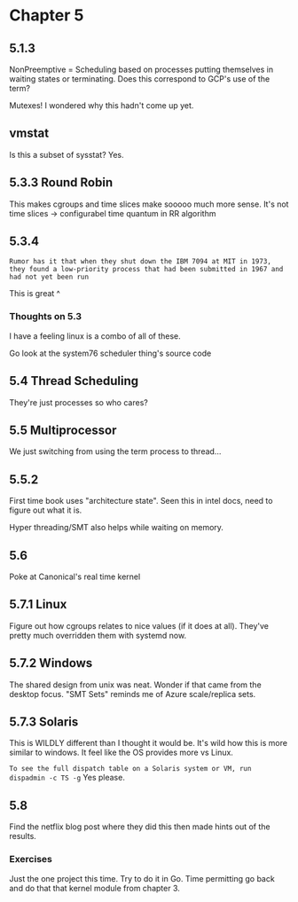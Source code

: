 # Chapter 5

## 5.1.3

NonPreemptive = Scheduling based on processes putting themselves in waiting states or terminating.
Does this correspond to GCP's use of the term?

Mutexes! I wondered why this hadn't come up yet.

## vmstat

Is this a subset of sysstat? Yes.

## 5.3.3 Round Robin

This makes cgroups and time slices make sooooo much more sense. It's not time slices -> configurabel time quantum in RR algorithm

## 5.3.4

```Rumor has it that when they shut down the IBM 7094 at MIT in 1973, they found a low-priority process that had been submitted in 1967 and had not yet been run```

This is great ^

### Thoughts on 5.3

I have a feeling linux is a combo of all of these.

Go look at the system76 scheduler thing's source code

## 5.4 Thread Scheduling

They're just processes so who cares?

## 5.5 Multiprocessor

We just switching from using the term process to thread...

## 5.5.2

First time book uses "architecture state". Seen this in intel docs, need to figure out what it is.

Hyper threading/SMT also helps while waiting on memory.

## 5.6

Poke at Canonical's real time kernel

## 5.7.1 Linux

Figure out how cgroups relates to nice values (if it does at all). They've pretty much overridden them with systemd now.

## 5.7.2 Windows

The shared design from unix was neat. Wonder if that came from the desktop focus.
"SMT Sets" reminds me of Azure scale/replica sets.

## 5.7.3 Solaris

This is WILDLY different than I thought it would be.
It's wild how this is more similar to windows. It feel like the OS provides more vs Linux.

```To see the full dispatch table on a Solaris system or VM, run dispadmin -c TS -g```
Yes please.

## 5.8

Find the netflix blog post where they did this then made hints out of the results.

### Exercises

Just the one project this time. Try to do it in Go. Time permitting go back and do that that kernel module from chapter 3.